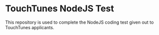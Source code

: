 # TouchTunes NodeJS Test

This repository is used to complete the NodeJS coding test given out to TouchTunes applicants.
